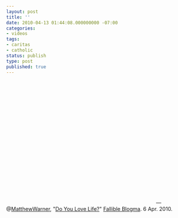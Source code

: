 ```yaml
---
layout: post
title: ''
date: 2010-04-13 01:44:08.000000000 -07:00
categories:
- videos
tags:
- caritas
- catholic
status: publish
type: post
published: true
---
```

<object width="400" height="336"><param name="movie" value="http://www.youtube.com/v/ZlhrzZB_xZ0&amp;rel=0&amp;egm=0&amp;showinfo=0&amp;fs=1" /><param name="wmode" value="transparent" /><param name="allowFullScreen" value="true" /><embed src="http://www.youtube.com/v/ZlhrzZB_xZ0&amp;rel=0&amp;egm=0&amp;showinfo=0&amp;fs=1" type="application/x-shockwave-flash" width="400" height="336" allowfullscreen="true" wmode="transparent"></embed></object>
	    &mdash; @[MatthewWarner](http://twitter.com/MatthewWarner), "[Do You Love Life?](http://www.fallibleblogma.com/index.php/do-you-love-life/)" [Fallible Blogma](http://www.fallibleblogma.com/). 6 Apr. 2010.
